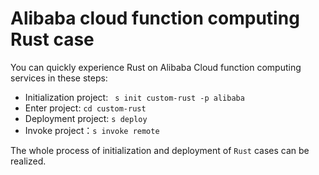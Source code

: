 # Alibaba cloud function computing Rust case

You can quickly experience Rust on Alibaba Cloud function computing services in these steps:

- Initialization project: ` s init custom-rust -p alibaba`
- Enter project: `cd custom-rust`
- Deployment project: `s deploy`
- Invoke project：`s invoke remote`

The whole process of initialization and deployment of `Rust` cases can be realized.
